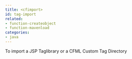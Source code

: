 ```yaml
---
title: <cfimport>
id: tag-import
related:
- function-createobject
- function-mavenload
categories:
- java
---
```


To import a JSP Taglibrary or a CFML Custom Tag Directory
